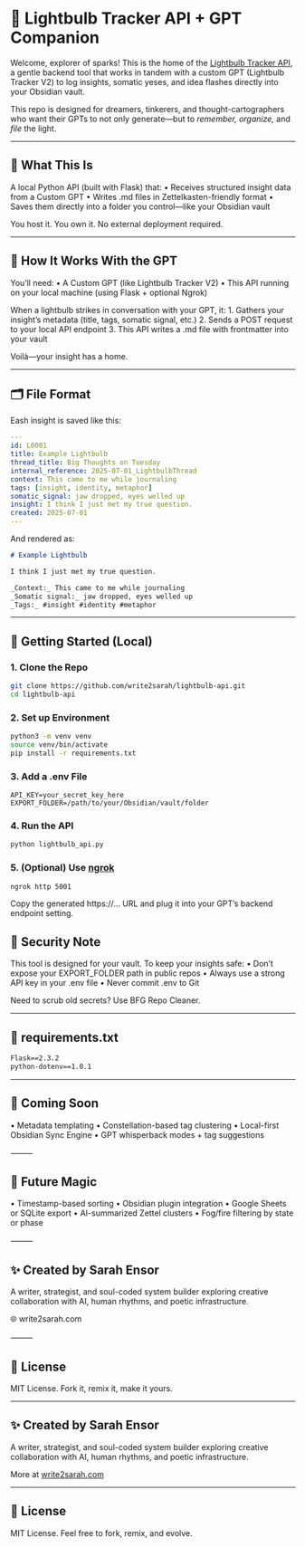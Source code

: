 # 🌟 Lightbulb Tracker API + GPT Companion

Welcome, explorer of sparks! This is the home of the [Lightbulb Tracker API](https://chatgpt.com/g/g-686800dc63fc819192aeb5b8212eb840-lightbulb-tracker-v2), a gentle backend tool that works in tandem with a custom GPT (Lightbulb Tracker V2) to log insights, somatic yeses, and idea flashes directly into your Obsidian vault.

This repo is designed for dreamers, tinkerers, and thought-cartographers who want their GPTs to not only generate—but to *remember, organize,* and *file* the light.

---

## 🧠 What This Is

A local Python API (built with Flask) that:
	• Receives structured insight data from a Custom GPT
	• Writes .md files in Zettelkasten-friendly format
	• Saves them directly into a folder you control—like your Obsidian vault

You host it. You own it. No external deployment required.

---

## 🤖 How It Works With the GPT

You’ll need:
	• A Custom GPT (like Lightbulb Tracker V2)
	• This API running on your local machine (using Flask + optional Ngrok)

When a lightbulb strikes in conversation with your GPT, it:
	1. Gathers your insight’s metadata (title, tags, somatic signal, etc.)
	2. Sends a POST request to your local API endpoint
	3. This API writes a .md file with frontmatter into your vault

Voilà—your insight has a home.

---

## 🗂️ File Format

Eash insight is saved like this:

```yaml
---
id: L0001
title: Example Lightbulb
thread_title: Big Thoughts on Tuesday
internal_reference: 2025-07-01_LightbulbThread
context: This came to me while journaling
tags: [insight, identity, metaphor]
somatic_signal: jaw dropped, eyes welled up
insight: I think I just met my true question.
created: 2025-07-01
---
```

And rendered as:

```md
# Example Lightbulb

I think I just met my true question.

_Context:_ This came to me while journaling  
_Somatic signal:_ jaw dropped, eyes welled up  
_Tags:_ #insight #identity #metaphor
```

---

## 🚀 Getting Started (Local)

### 1. Clone the Repo
```bash
git clone https://github.com/write2sarah/lightbulb-api.git
cd lightbulb-api
```
### 2. Set up Environment
```bash
python3 -m venv venv
source venv/bin/activate
pip install -r requirements.txt
```
### 3. Add a .env File
```env
API_KEY=your_secret_key_here
EXPORT_FOLDER=/path/to/your/Obsidian/vault/folder
```
### 4. Run the API

```bash
python lightbulb_api.py
```

### 5. (Optional) Use [ngrok](https://ngrok.com)

```bash
ngrok http 5001
```
Copy the generated https://... URL and plug it into your GPT’s backend endpoint setting.

## 🔐 Security Note

This tool is designed for your vault. To keep your insights safe:
	•	Don’t expose your EXPORT_FOLDER path in public repos
	•	Always use a strong API key in your .env file
	•	Never commit .env to Git

Need to scrub old secrets? Use BFG Repo Cleaner.

---

## 🧾 requirements.txt

```txt
Flask==2.3.2
python-dotenv==1.0.1
```

---

## 🌱 Coming Soon
• Metadata templating
• Constellation-based tag clustering
• Local-first Obsidian Sync Engine
• GPT whisperback modes + tag suggestions

⸻

## 🧪 Future Magic
• Timestamp-based sorting
• Obsidian plugin integration
• Google Sheets or SQLite export
• AI-summarized Zettel clusters
• Fog/fire filtering by state or phase

⸻

## ✨ Created by Sarah Ensor

A writer, strategist, and soul-coded system builder exploring creative collaboration with AI, human rhythms, and poetic infrastructure.

🌐 write2sarah.com

⸻

## 📖 License

MIT License. Fork it, remix it, make it yours.

---

## ✨ Created by Sarah Ensor

A writer, strategist, and soul-coded system builder exploring creative collaboration with AI, human rhythms, and poetic infrastructure.

More at [write2sarah.com](https://write2sarah.com)

---

## 📖 License

MIT License. Feel free to fork, remix, and evolve.
